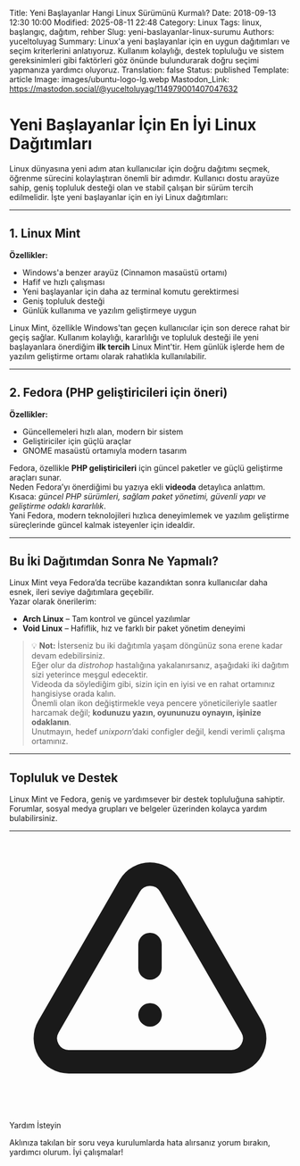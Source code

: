 Title: Yeni Başlayanlar Hangi Linux Sürümünü Kurmalı?
Date: 2018-09-13 12:30 10:00
Modified: 2025-08-11 22:48
Category: Linux
Tags: linux, başlangıç, dağıtım, rehber
Slug: yeni-baslayanlar-linux-surumu
Authors: yuceltoluyag
Summary: Linux'a yeni başlayanlar için en uygun dağıtımları ve seçim kriterlerini anlatıyoruz. Kullanım kolaylığı, destek topluluğu ve sistem gereksinimleri gibi faktörleri göz önünde bulundurarak doğru seçimi yapmanıza yardımcı oluyoruz.
Translation: false
Status: published
Template: article
Image: images/ubuntu-logo-lg.webp
Mastodon_Link: https://mastodon.social/@yuceltoluyag/114979001407047632

# Yeni Başlayanlar İçin En İyi Linux Dağıtımları

Linux dünyasına yeni adım atan kullanıcılar için doğru dağıtımı seçmek, öğrenme sürecini kolaylaştıran önemli bir adımdır. Kullanıcı dostu arayüze sahip, geniş topluluk desteği olan ve stabil çalışan bir sürüm tercih edilmelidir. İşte yeni başlayanlar için en iyi Linux dağıtımları:

---

## 1. Linux Mint

**Özellikler:**
- Windows'a benzer arayüz (Cinnamon masaüstü ortamı)
- Hafif ve hızlı çalışması
- Yeni başlayanlar için daha az terminal komutu gerektirmesi
- Geniş topluluk desteği
- Günlük kullanıma ve yazılım geliştirmeye uygun

Linux Mint, özellikle Windows'tan geçen kullanıcılar için son derece rahat bir geçiş sağlar. Kullanım kolaylığı, kararlılığı ve topluluk desteği ile yeni başlayanlara önerdiğim **ilk tercih** Linux Mint'tir. Hem günlük işlerde hem de yazılım geliştirme ortamı olarak rahatlıkla kullanılabilir.

---

## 2. Fedora (PHP geliştiricileri için öneri)

**Özellikler:**
- Güncellemeleri hızlı alan, modern bir sistem
- Geliştiriciler için güçlü araçlar
- GNOME masaüstü ortamıyla modern tasarım

Fedora, özellikle **PHP geliştiricileri** için güncel paketler ve güçlü geliştirme araçları sunar.  
Neden Fedora’yı önerdiğimi bu yazıya ekli **videoda** detaylıca anlattım.  
Kısaca: *güncel PHP sürümleri, sağlam paket yönetimi, güvenli yapı ve geliştirme odaklı kararlılık*.  
Yani Fedora, modern teknolojileri hızlıca deneyimlemek ve yazılım geliştirme süreçlerinde güncel kalmak isteyenler için idealdir.

---

## Bu İki Dağıtımdan Sonra Ne Yapmalı?

Linux Mint veya Fedora’da tecrübe kazandıktan sonra kullanıcılar daha esnek, ileri seviye dağıtımlara geçebilir.  
Yazar olarak önerilerim:

- **Arch Linux** – Tam kontrol ve güncel yazılımlar
- **Void Linux** – Hafiflik, hız ve farklı bir paket yönetim deneyimi

> 💡 **Not:** İsterseniz bu iki dağıtımla yaşam döngünüz sona erene kadar devam edebilirsiniz.  
> Eğer olur da *distrohop* hastalığına yakalanırsanız, aşağıdaki iki dağıtım sizi yeterince meşgul edecektir.  
> Videoda da söylediğim gibi, sizin için en iyisi ve en rahat ortamınız hangisiyse orada kalın.  
> Önemli olan ikon değiştirmekle veya pencere yöneticileriyle saatler harcamak değil; **kodunuzu yazın, oyununuzu oynayın, işinize odaklanın**.  
> Unutmayın, hedef *unixporn*’daki configler değil, kendi verimli çalışma ortamınız.

---

## Topluluk ve Destek

Linux Mint ve Fedora, geniş ve yardımsever bir destek topluluğuna sahiptir. Forumlar, sosyal medya grupları ve belgeler üzerinden kolayca yardım bulabilirsiniz.

---

<div class="info-box warning">
    <svg xmlns="http://www.w3.org/2000/svg" class="w-6 h-6" fill="none" viewBox="0 0 24 24" stroke="currentColor">
        <path stroke-linecap="round" stroke-linejoin="round" stroke-width="2" d="M12 9v2m0 4h.01m-6.938 4h13.856c1.54 0 2.502-1.667 1.732-3L13.732 4c-.77-1.333-2.694-1.333-3.464 0L3.34 16c-.77 1.333.192 3 1.732 3z" />
    </svg>
    <div>
        <div class="alert-title">Yardım İsteyin</div>
        <p>Aklınıza takılan bir soru veya kurulumlarda hata alırsanız yorum bırakın, yardımcı olurum. İyi çalışmalar!</p>
    </div>
</div>

<script type="module" src="https://cdn.jsdelivr.net/npm/@justinribeiro/lite-youtube@1/lite-youtube.min.js"></script>

<lite-youtube videoid="IDjtbPEDk3w"></lite-youtube>
